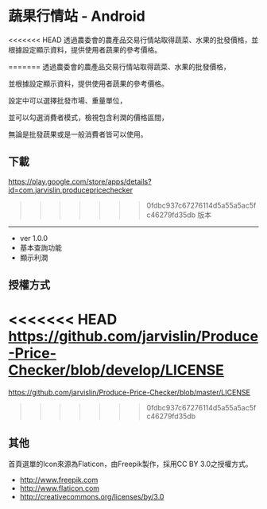 蔬果行情站 - Android
==========
<<<<<<< HEAD
透過農委會的農產品交易行情站取得蔬菜、水果的批發價格，並根據設定顯示資料，提供使用者蔬果的參考價格。

=======
透過農委會的農產品交易行情站取得蔬菜、水果的批發價格，

並根據設定顯示資料，提供使用者蔬果的參考價格。

設定中可以選擇批發市場、重量單位，

並可以勾選消費者模式，檢視包含利潤的價格區間，

無論是批發蔬果或是一般消費者皆可以使用。

下載
---------
https://play.google.com/store/apps/details?id=com.jarvislin.producepricechecker

>>>>>>> 0fdbc937c67276114d5a55a5ac5fc46279fd35db
版本
---------
* ver 1.0.0
 * 基本查詢功能
 * 顯示利潤

授權方式
---------
<<<<<<< HEAD
https://github.com/jarvislin/Produce-Price-Checker/blob/develop/LICENSE
=======
https://github.com/jarvislin/Produce-Price-Checker/blob/master/LICENSE
>>>>>>> 0fdbc937c67276114d5a55a5ac5fc46279fd35db

其他
---------
首頁選單的Icon來源為Flaticon，由Freepik製作，採用CC BY 3.0之授權方式。
- http://www.freepik.com
- http://www.flaticon.com
- http://creativecommons.org/licenses/by/3.0
